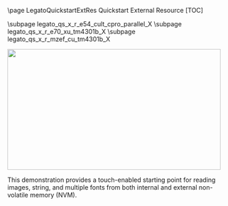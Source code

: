 \page LegatoQuickstartExtRes Quickstart External Resource
[TOC]

\subpage legato_qs_x_r_e54_cult_cpro_parallel_X
\subpage legato_qs_x_r_e70_xu_tm4301b_X 
\subpage legato_qs_x_r_mzef_cu_tm4301b_X 

<img src="legato_quickstart_ext_res.png" width="480" height="272" />

This demonstration provides a touch-enabled starting point for reading images, string, and multiple fonts from both internal and external non-volatile memory (NVM).

